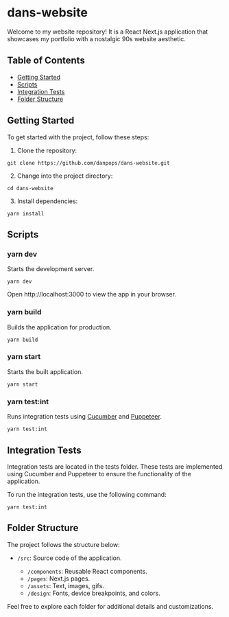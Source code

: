 # dans-website

Welcome to my website repository! It is a React Next.js application that showcases my portfolio with a nostalgic 90s website aesthetic.

## Table of Contents

- [Getting Started](#getting-started)
- [Scripts](#scripts)
- [Integration Tests](#integration-tests)
- [Folder Structure](#folder-structure)

## Getting Started

To get started with the project, follow these steps:

1. Clone the repository:

```
git clone https://github.com/danpops/dans-website.git
```

2. Change into the project directory:

```
cd dans-website
```

3. Install dependencies:

```
yarn install
```

## Scripts

### yarn dev

Starts the development server.

```
yarn dev
```

Open http://localhost:3000 to view the app in your browser.

### yarn build

Builds the application for production.

```
yarn build
```

### yarn start

Starts the built application.

```
yarn start
```

### yarn test:int

Runs integration tests using [Cucumber](https://cucumber.io/) and [Puppeteer](https://pptr.dev/).

```
yarn test:int
```

## Integration Tests

Integration tests are located in the tests folder. These tests are implemented using Cucumber and Puppeteer to ensure the functionality of the application.

To run the integration tests, use the following command:

```
yarn test:int
```

## Folder Structure

The project follows the structure below:

- `/src`: Source code of the application.

  - `/components`: Reusable React components.
  - `/pages`: Next.js pages.
  - `/assets`: Text, images, gifs.
  - `/design`: Fonts, device breakpoints, and colors.

Feel free to explore each folder for additional details and customizations.
